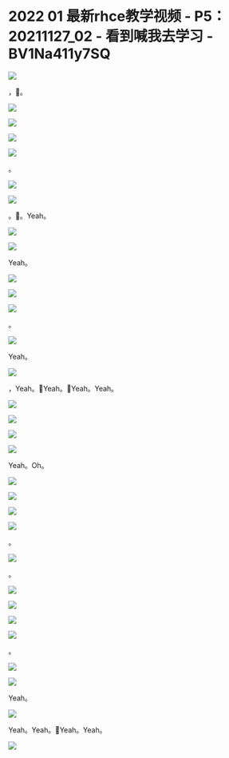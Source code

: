 # 2022 01 最新rhce教学视频 - P5：20211127_02 - 看到喊我去学习 - BV1Na411y7SQ

![](img/fff4dece6bbbdcb14e021fc817c91630_0.png)

，🎼。

![](img/fff4dece6bbbdcb14e021fc817c91630_2.png)

![](img/fff4dece6bbbdcb14e021fc817c91630_3.png)

![](img/fff4dece6bbbdcb14e021fc817c91630_4.png)

![](img/fff4dece6bbbdcb14e021fc817c91630_5.png)

。

![](img/fff4dece6bbbdcb14e021fc817c91630_7.png)

![](img/fff4dece6bbbdcb14e021fc817c91630_8.png)

。🎼。Yeah。

![](img/fff4dece6bbbdcb14e021fc817c91630_10.png)

![](img/fff4dece6bbbdcb14e021fc817c91630_11.png)

Yeah。

![](img/fff4dece6bbbdcb14e021fc817c91630_13.png)

![](img/fff4dece6bbbdcb14e021fc817c91630_14.png)

![](img/fff4dece6bbbdcb14e021fc817c91630_15.png)

。

![](img/fff4dece6bbbdcb14e021fc817c91630_17.png)

Yeah。

![](img/fff4dece6bbbdcb14e021fc817c91630_19.png)

，Yeah。🎼Yeah。🎼Yeah。Yeah。

![](img/fff4dece6bbbdcb14e021fc817c91630_21.png)

![](img/fff4dece6bbbdcb14e021fc817c91630_22.png)

![](img/fff4dece6bbbdcb14e021fc817c91630_23.png)

![](img/fff4dece6bbbdcb14e021fc817c91630_24.png)

Yeah。Oh。

![](img/fff4dece6bbbdcb14e021fc817c91630_26.png)

![](img/fff4dece6bbbdcb14e021fc817c91630_27.png)

![](img/fff4dece6bbbdcb14e021fc817c91630_28.png)

![](img/fff4dece6bbbdcb14e021fc817c91630_29.png)

。

![](img/fff4dece6bbbdcb14e021fc817c91630_31.png)

。

![](img/fff4dece6bbbdcb14e021fc817c91630_33.png)

![](img/fff4dece6bbbdcb14e021fc817c91630_34.png)

![](img/fff4dece6bbbdcb14e021fc817c91630_35.png)

![](img/fff4dece6bbbdcb14e021fc817c91630_36.png)

。

![](img/fff4dece6bbbdcb14e021fc817c91630_38.png)

![](img/fff4dece6bbbdcb14e021fc817c91630_39.png)

Yeah。

![](img/fff4dece6bbbdcb14e021fc817c91630_41.png)

Yeah。Yeah。🎼Yeah。Yeah。

![](img/fff4dece6bbbdcb14e021fc817c91630_43.png)